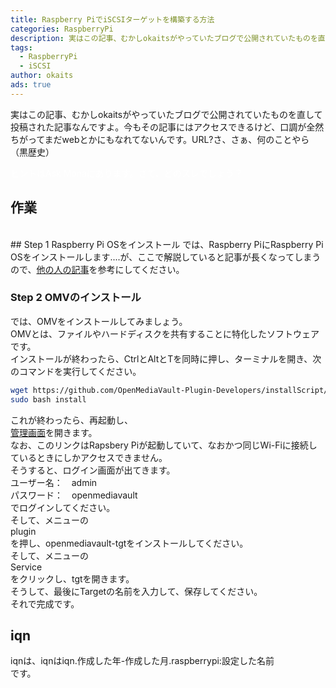 ```yaml
---
title: Raspberry PiでiSCSIターゲットを構築する方法
categories: RaspberryPi
description: 実はこの記事、むかしokaitsがやっていたブログで公開されていたものを直して投稿された記事なんですよ。今もその記事にはアクセスできるけど、口調が全然ちがってまだwebとかにもなれてないんです。URL?さ、さぁ、何のことやら（黒歴史）
tags:
  - RaspberryPi
  - iSCSI
author: okaits
ads: true
---
```

<div class="adservice-pc"></div>
実はこの記事、むかしokaitsがやっていたブログで公開されていたものを直して投稿された記事なんですよ。今もその記事にはアクセスできるけど、口調が全然ちがってまだwebとかにもなれてないんです。URL?さ、さぁ、何のことやら（黒歴史）<p style="color: white; user-select:none;">ヒントはAsk Monaにあります。さて、どのスレでしょう？</p>

## 作業
<br>
## Step 1 Raspberry Pi OSをインストール
では、Raspberry PiにRaspberry Pi OSをインストールします....が、ここで解説していると記事が長くなってしまうので、<a href="https://jellyware.jp/kuragemd/raspi/raspberrypi.html">他の人の記事</a>を参考にしてください。<br>

### Step 2 OMVのインストール
では、OMVをインストールしてみましょう。<br>
OMVとは、ファイルやハードディスクを共有することに特化したソフトウェアです。<br>
インストールが終わったら、CtrlとAltとTを同時に押し、ターミナルを開き、次のコマンドを実行してください。<br>
```bash
wget https://github.com/OpenMediaVault-Plugin-Developers/installScript/raw/master/install
sudo bash install
```
これが終わったら、再起動し、<br>
<a href="http://raspberrypi.local">管理画面</a>を開きます。<br>
なお、このリンクはRapsbery Piが起動していて、なおかつ同じWi-Fiに接続しているときにしかアクセスできません。<br>
そうすると、ログイン画面が出てきます。<br>
ユーザー名：　admin <br>
パスワード：　openmediavault <br>
でログインしてください。<br>
そして、メニューの<br>
plugin <br>
を押し、openmediavault-tgtをインストールしてください。<br>
そして、メニューの<br>
Service <br>
をクリックし、tgtを開きます。<br>
そうして、最後にTargetの名前を入力して、保存してください。<br>
それで完成です。<br>
## iqn
iqnは、iqnはiqn.作成した年-作成した月.raspberrypi:設定した名前<br>
です。<br>
<div class="adservice-pc adservice-sp"></div>